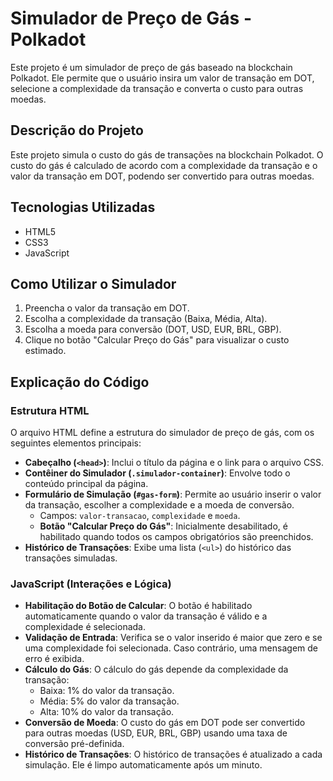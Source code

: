 # Simulador de Preço de Gás - Polkadot

Este projeto é um simulador de preço de gás baseado na blockchain Polkadot. Ele permite que o usuário insira um valor de transação em DOT, selecione a complexidade da transação e converta o custo para outras moedas.

## Descrição do Projeto

Este projeto simula o custo do gás de transações na blockchain Polkadot. O custo do gás é calculado de acordo com a complexidade da transação e o valor da transação em DOT, podendo ser convertido para outras moedas.

## Tecnologias Utilizadas

- HTML5
- CSS3
- JavaScript

## Como Utilizar o Simulador

1. Preencha o valor da transação em DOT.
2. Escolha a complexidade da transação (Baixa, Média, Alta).
3. Escolha a moeda para conversão (DOT, USD, EUR, BRL, GBP).
4. Clique no botão "Calcular Preço do Gás" para visualizar o custo estimado.

## Explicação do Código

### Estrutura HTML

O arquivo HTML define a estrutura do simulador de preço de gás, com os seguintes elementos principais:

- **Cabeçalho (`<head>`)**: Inclui o título da página e o link para o arquivo CSS.
- **Contêiner do Simulador (`.simulador-container`)**: Envolve todo o conteúdo principal da página.
- **Formulário de Simulação (`#gas-form`)**: Permite ao usuário inserir o valor da transação, escolher a complexidade e a moeda de conversão.
  - Campos: `valor-transacao`, `complexidade` e `moeda`.
  - **Botão "Calcular Preço do Gás"**: Inicialmente desabilitado, é habilitado quando todos os campos obrigatórios são preenchidos.
- **Histórico de Transações**: Exibe uma lista (`<ul>`) do histórico das transações simuladas.

### JavaScript (Interações e Lógica)

- **Habilitação do Botão de Calcular**: O botão é habilitado automaticamente quando o valor da transação é válido e a complexidade é selecionada.
- **Validação de Entrada**: Verifica se o valor inserido é maior que zero e se uma complexidade foi selecionada. Caso contrário, uma mensagem de erro é exibida.
- **Cálculo do Gás**: O cálculo do gás depende da complexidade da transação:
  - Baixa: 1% do valor da transação.
  - Média: 5% do valor da transação.
  - Alta: 10% do valor da transação.
- **Conversão de Moeda**: O custo do gás em DOT pode ser convertido para outras moedas (USD, EUR, BRL, GBP) usando uma taxa de conversão pré-definida.
- **Histórico de Transações**: O histórico de transações é atualizado a cada simulação. Ele é limpo automaticamente após um minuto.

